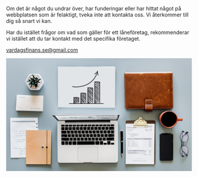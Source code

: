 Om det är något du undrar över, har funderingar eller har hittat något på webbplatsen som är felaktigt, tveka inte att kontakta oss. Vi återkommer till dig så snart vi kan.

Har du istället frågor om vad som gäller för ett låneföretag, rekommenderar vi istället att du tar kontakt med det specifika företaget.

<vardagsfinans.se@gmail.com>

![](accounting-3732050_1920.jpg)